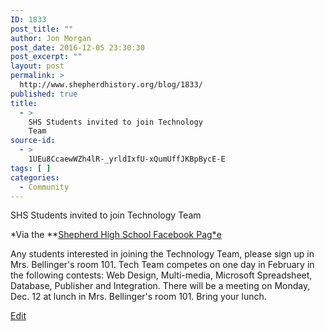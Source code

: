 ```yaml
---
ID: 1833
post_title: ""
author: Jon Morgan
post_date: 2016-12-05 23:30:30
post_excerpt: ""
layout: post
permalink: >
  http://www.shepherdhistory.org/blog/1833/
published: true
title:
  - >
    SHS Students invited to join Technology
    Team
source-id:
  - >
    1UEu8CcaewWZh4lR-_yrldIxfU-xQumUffJKBpBycE-E
tags: [ ]
categories:
  - Community
---
```

SHS Students invited to join Technology Team

*Via the **[Shepherd High School Facebook Pag*e](https://www.facebook.com/shepherdmihs/?fref=nf)

Any students interested in joining the Technology Team, please sign up in Mrs. Bellinger's room 101. Tech Team competes on one day in February in the following contests: Web Design, Multi-media, Microsoft Spreadsheet, Database, Publisher and Integration. There will be a meeting on Monday, Dec. 12 at lunch in Mrs. Bellinger's room 101. Bring your lunch.

[Edit](https://docs.google.com/document/d/1UEu8CcaewWZh4lR-_yrldIxfU-xQumUffJKBpBycE-E/edit?usp=sharing)